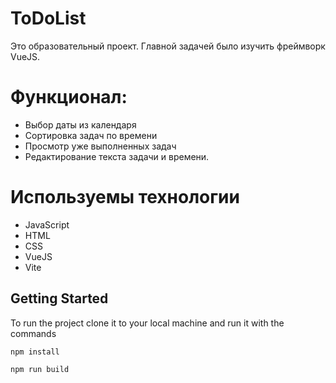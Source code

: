 # ToDoList

Это образовательный проект. Главной задачей было изучить фреймворк VueJS. 

# Функционал:
- Выбор даты из календаря
- Сортировка задач по времени
- Просмотр уже выполненных задач
- Редактирование текста задачи и времени.

# Используемы технологии

- JavaScript
- HTML
- CSS
- VueJS
- Vite


## Getting Started

To run the project сlone it to your local machine and run it with the commands

```
npm install
```
```
npm run build
```

